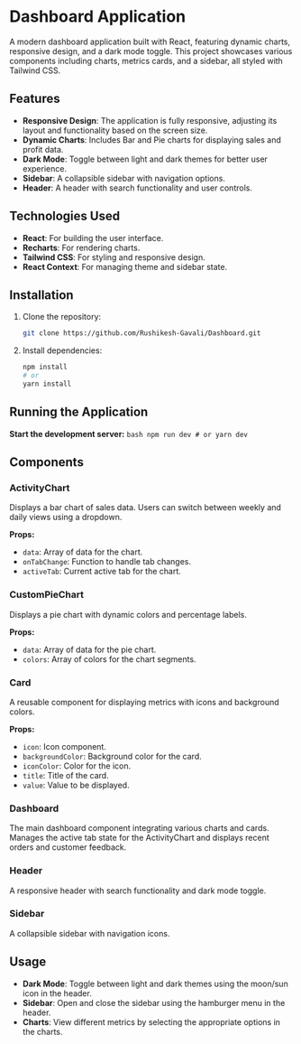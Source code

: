 # Dashboard Application

A modern dashboard application built with React, featuring dynamic charts, responsive design, and a dark mode toggle. This project showcases various components including charts, metrics cards, and a sidebar, all styled with Tailwind CSS.


## Features

- **Responsive Design**: The application is fully responsive, adjusting its layout and functionality based on the screen size.
- **Dynamic Charts**: Includes Bar and Pie charts for displaying sales and profit data.
- **Dark Mode**: Toggle between light and dark themes for better user experience.
- **Sidebar**: A collapsible sidebar with navigation options.
- **Header**: A header with search functionality and user controls.

## Technologies Used

- **React**: For building the user interface.
- **Recharts**: For rendering charts.
- **Tailwind CSS**: For styling and responsive design.
- **React Context**: For managing theme and sidebar state.

## Installation

1. Clone the repository:
    ```bash
    git clone https://github.com/Rushikesh-Gavali/Dashboard.git
    ```

2. Install dependencies:
    ```bash
    npm install
    # or
    yarn install
    ```

## Running the Application

 **Start the development server:**
    ```bash
    npm run dev
    # or
    yarn dev
    ```

## Components

### ActivityChart

Displays a bar chart of sales data. Users can switch between weekly and daily views using a dropdown.

**Props:**
- `data`: Array of data for the chart.
- `onTabChange`: Function to handle tab changes.
- `activeTab`: Current active tab for the chart.

### CustomPieChart

Displays a pie chart with dynamic colors and percentage labels.

**Props:**
- `data`: Array of data for the pie chart.
- `colors`: Array of colors for the chart segments.

### Card

A reusable component for displaying metrics with icons and background colors.

**Props:**
- `icon`: Icon component.
- `backgroundColor`: Background color for the card.
- `iconColor`: Color for the icon.
- `title`: Title of the card.
- `value`: Value to be displayed.

### Dashboard

The main dashboard component integrating various charts and cards. Manages the active tab state for the ActivityChart and displays recent orders and customer feedback.

### Header

A responsive header with search functionality and dark mode toggle.

### Sidebar

A collapsible sidebar with navigation icons.

## Usage

- **Dark Mode**: Toggle between light and dark themes using the moon/sun icon in the header.
- **Sidebar**: Open and close the sidebar using the hamburger menu in the header.
- **Charts**: View different metrics by selecting the appropriate options in the charts.